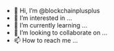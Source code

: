 - 👋 Hi, I’m @blockchainplusplus
- 👀 I’m interested in ...
- 🌱 I’m currently learning ...
- 💞️ I’m looking to collaborate on ...
- 📫 How to reach me ...

<!---
blockchainplusplus/blockchainplusplus is a ✨ special ✨ repository because its `README.md` (this file) appears on your GitHub profile.
You can click the Preview link to take a look at your changes.
--->
